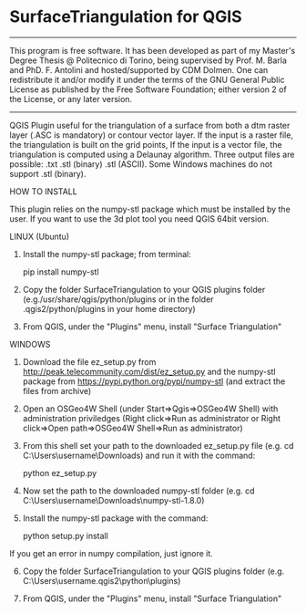 # SurfaceTriangulation for QGIS


************************************************************************
This program is free software. It has been developed as part of my
Master's Degree Thesis @ Politecnico di Torino, being supervised by
Prof. M. Barla and PhD. F. Antolini and hosted/supported by CDM
Dolmen. One can redistribute it and/or modify it under the terms of
the GNU General Public License as published by the Free Software
Foundation; either version 2 of the License, or any later version.
************************************************************************


QGIS Plugin useful for the triangulation of a surface from both a dtm raster
layer (.ASC is mandatory) or contour vector layer.
If the input is a raster file, the triangulation is built on the grid points,
If the input is a vector file, the triangulation is computed using a Delaunay
algorithm.
Three output files are possible:  .txt .stl (binary) .stl (ASCII).
Some Windows machines do not support .stl (binary).

HOW TO INSTALL

This plugin relies on the numpy-stl package which must be installed by the user.
If you want to use the 3d plot tool you need QGIS 64bit version.

LINUX (Ubuntu)

1) Install the numpy-stl package; from terminal:

	pip install numpy-stl

2) Copy the folder SurfaceTriangulation to your QGIS plugins folder (e.g./usr/share/qgis/python/plugins or in the 
folder .qgis2/python/plugins in your home directory)

3) From QGIS, under the "Plugins" menu, install "Surface Triangulation"

WINDOWS

1) Download the file ez_setup.py from http://peak.telecommunity.com/dist/ez_setup.py
and the numpy-stl package from https://pypi.python.org/pypi/numpy-stl (and extract the files from archive)

2) Open an OSGeo4W Shell (under Start=>Qgis=>OSGeo4W Shell) with administration 
priviledges (Right click=>Run as administrator or 
Right click=>Open path=>OSGeo4W Shell=>Run as administrator)

3) From this shell set your path to the downloaded ez_setup.py file 
(e.g. cd C:\Users\username\Downloads) and run it with the command:

	python ez_setup.py

4) Now set the path to the downloaded numpy-stl folder (e.g. cd C:\Users\username\Downloads\numpy-stl-1.8.0)

5) Install the numpy-stl package with the command:

	python setup.py install

If you get an error in numpy compilation, just ignore it.
	
6) Copy the folder SurfaceTriangulation to your QGIS plugins folder (e.g.
C:\Users\username\.qgis2\python\plugins)

7) From QGIS, under the "Plugins" menu, install "Surface Triangulation"
